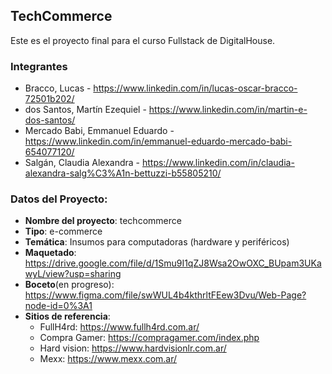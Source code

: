 ## TechCommerce
Este es el proyecto final para el curso Fullstack de DigitalHouse.
### Integrantes
 - Bracco, Lucas - https://www.linkedin.com/in/lucas-oscar-bracco-72501b202/
 - dos Santos, Martín Ezequiel - https://www.linkedin.com/in/martin-e-dos-santos/
 - Mercado Babi, Emmanuel Eduardo - https://www.linkedin.com/in/emmanuel-eduardo-mercado-babi-654077120/
 - Salgán, Claudia Alexandra - https://www.linkedin.com/in/claudia-alexandra-salg%C3%A1n-bettuzzi-b55805210/
### Datos del Proyecto:
- **Nombre del proyecto**: techcommerce
- **Tipo**: e-commerce
- **Temática**: Insumos para computadoras (hardware y periféricos)
- **Maquetado**: https://drive.google.com/file/d/1Smu9I1qZJ8Wsa2OwOXC_BUpam3UKawyL/view?usp=sharing
- **Boceto**(en progreso): https://www.figma.com/file/swWUL4b4kthrltFEew3Dvu/Web-Page?node-id=0%3A1
- **Sitios de referencia**:
	- FullH4rd: https://www.fullh4rd.com.ar/
	- Compra Gamer: https://compragamer.com/index.php
	- Hard vision: https://www.hardvisionlr.com.ar/
	- Mexx: https://www.mexx.com.ar/
